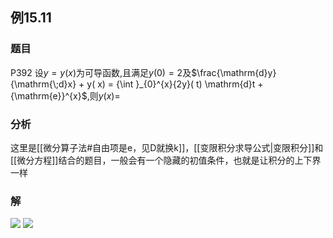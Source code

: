 ## 例15.11
### 题目
P392 设$y = y( x)$为可导函数,且满足$y( 0) = 2$及$\frac{\mathrm{d}y}{\mathrm{\;d}x} + y( x) = {\int }_{0}^{x}{2y}( t) \mathrm{d}t + {\mathrm{e}}^{x}$,则$y( x) =$
### 分析
这里是[[微分算子法#自由项是e，见D就换k]]，[[变限积分求导公式|变限积分]]和[[微分方程]]结合的题目，一般会有一个隐藏的初值条件，也就是让积分的上下界一样
### 解
![](https://img.hwenyi.tech/202410280133599.webp)
![](https://img.hwenyi.tech/202410280135756.webp)
